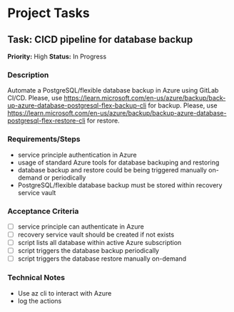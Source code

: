 # Project Tasks

## Task: CICD pipeline for database backup
**Priority:** High
**Status:** In Progress

### Description
Automate a PostgreSQL/flexible database backup in Azure using GitLab CI/CD.
Please, use https://learn.microsoft.com/en-us/azure/backup/back-up-azure-database-postgresql-flex-backup-cli for backup.
Please, use https://learn.microsoft.com/en-us/azure/backup/backup-azure-database-postgresql-flex-restore-cli for restore.

### Requirements/Steps
- service principle authentication in Azure
- usage of standard Azure tools for database backuping and restoring
- database backup and restore could be being triggered manually on-demand or periodically
- PostgreSQL/flexible database backup must be stored within recovery service vault

### Acceptance Criteria
- [ ] service principle can authenticate in Azure
- [ ] recovery service vault should be created if not exists
- [ ] script lists all database within active Azure subscription
- [ ] script triggers the database backup periodically
- [ ] script triggers the database restore manually on-demand

### Technical Notes
- Use az cli to interact with Azure
- log the actions